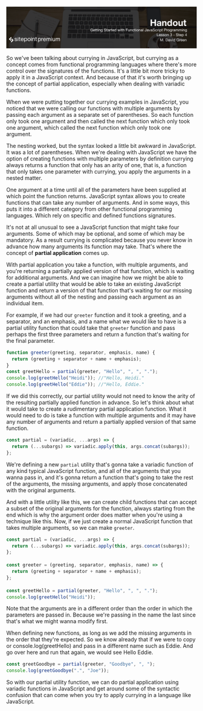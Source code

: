 ![](headings/3.4.png)

So we've been talking about currying in JavaScript, but currying as a concept comes from functional programming languages where there's more control over the signatures of the functions. It's a little bit more tricky to apply it in a JavaScript context. And because of that it's worth bringing up the concept of partial application, especially when dealing with variadic functions.

When we were putting together our currying examples in JavaScript, you noticed that we were calling our functions with multiple arguments by passing each argument as a separate set of parentheses. So each function only took one argument and then called the next function which only took one argument, which called the next function which only took one argument.

The nesting worked, but the syntax looked a little bit awkward in JavaScript. It was a lot of parentheses. When we're dealing with JavaScript we have the option of creating functions with multiple parameters by definition currying always returns a function that only has an arity of one, that is, a function that only takes one parameter with currying, you apply the arguments in a nested matter.

One argument at a time until all of the parameters have been supplied at which point the function returns. JavaScript syntax allows you to create functions that can take any number of arguments. And in some ways, this puts it into a different category from other functional programming languages. Which rely on specific and defined functions signatures.

It's not at all unusual to see a JavaScript function that might take four arguments. Some of which may be optional, and some of which may be mandatory. As a result currying is complicated because you never know in advance how many arguments its function may take. That's where the concept of **partial application** comes up.

With partial application you take a function, with multiple arguments, and you're returning a partially applied version of that function, which is waiting for additional arguments. And we can imagine how we might be able to create a partial utility that would be able to take an existing JavaScript function and return a version of that function that's waiting for our missing arguments without all of the nesting and passing each argument as an individual item.

For example, if we had our `greeter` function and it took a greeting, and a separator, and an emphasis, and a name what we would like to have is a partial utility function that could take that `greeter` function and pass perhaps the first three parameters and return a function that's waiting for the final parameter.

```js
function greeter(greeting, separator, emphasis, name) {
  return (greeting + separator + name + emphasis);
}
const greetHello = partial(greeter, "Hello", ", ", ".");
console.log(greetHello("Heidi")); //"Hello, Heidi."
console.log(greetHello("Eddie")); //"Hello, Eddie."
```

If we did this correctly, our partial utility would not need to know the arity of the resulting partially applied function in advance. So let's think about what it would take to create a rudimentary partial application function. What it would need to do is take a function with multiple arguments and it may have any number of arguments and return a partially applied version of that same function.

```js
const partial = (variadic, ...args) => {
  return (...subargs) => variadic.apply(this, args.concat(subargs));
};
```

We're defining a new `partial` utility that's gonna take a variadic function of any kind typical JavaScript function, and all of the arguments that you wanna pass in, and it's gonna return a function that's going to take the rest of the arguments, the missing arguments, and apply those concatenated with the original arguments.

And with a little utility like this, we can create child functions that can accept a subset of the original arguments for the function, always starting from the end which is why the argument order does matter when you're using a technique like this. Now, if we just create a normal JavaScript function that takes multiple arguments, so we can make `greeter`.

```js
const partial = (variadic, ...args) => {
  return (...subargs) => variadic.apply(this, args.concat(subargs));
};

const greeter = (greeting, separator, emphasis, name) => {
  return (greeting + separator + name + emphasis);
};

const greetHello = partial(greeter, "Hello", ", ", ".");
console.log(greetHello("Heidi"));
```

Note that the arguments are in a different order than the order in which the parameters are passed in. Because we're passing in the name the last since that's what we might wanna modify first.

When defining new functions, as long as we add the missing arguments in the order that they're expected. So we know already that if we were to copy or console.log(greetHello) and pass in a different name such as Eddie. And go over here and run that again, we would see Hello Eddie.

```js
const greetGoodbye = partial(greeter, "Goodbye", ", ");
console.log(greetGoodbye(".", "Joe"));
```

So with our partial utility function, we can do partial application using variadic functions in JavaScript and get around some of the syntactic confusion that can come when you try to apply currying in a language like JavaScript.


